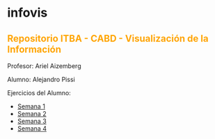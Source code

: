# infovis

<h2 style="color:#FFA500"> Repositorio ITBA - CABD - Visualización de la Información </h2>

Profesor: Ariel Aizemberg

Alumno:   Alejandro Pissi

Ejercicios del Alumno:

* [Semana 1](https://apissi.github.io/infovis/s1/)
* [Semana 2](https://apissi.github.io/infovis/s2/)
* [Semana 3](https://apissi.github.io/infovis/s3/)
* [Semana 4](https://apissi.github.io/infovis/s4/)
